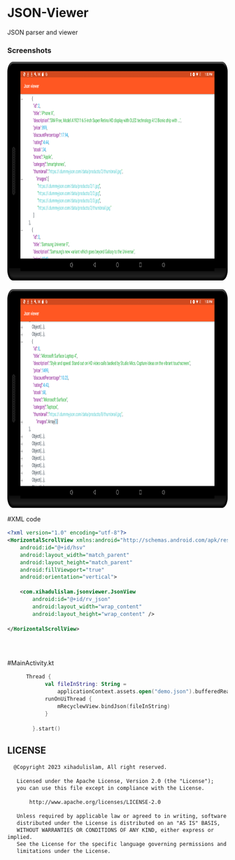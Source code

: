 # JSON-Viewer
JSON parser and viewer 

### Screenshots

<img src="https://github.com/xihadulislam/JSON-Viewer/blob/master/ss/ss.png" height="500em" /> 

<br/>
<br/>

<img src="https://github.com/xihadulislam/JSON-Viewer/blob/master/ss/ss2.png" height="500em" /> 


#XML code
```xml
<?xml version="1.0" encoding="utf-8"?>
<HorizontalScrollView xmlns:android="http://schemas.android.com/apk/res/android"
    android:id="@+id/hsv"
    android:layout_width="match_parent"
    android:layout_height="match_parent"
    android:fillViewport="true"
    android:orientation="vertical">

    <com.xihadulislam.jsonviewer.JsonView
        android:id="@+id/rv_json"
        android:layout_width="wrap_content"
        android:layout_height="wrap_content" />

</HorizontalScrollView>
```

<br/>
<br/>

#MainActivity.kt

```kt
      Thread {
            val fileInString: String =
                applicationContext.assets.open("demo.json").bufferedReader().use { it.readText() }
            runOnUiThread {
                mRecyclewView.bindJson(fileInString)
            }

        }.start()
```

## LICENSE

```
  @Copyright 2023 xihadulislam, All right reserved.

   Licensed under the Apache License, Version 2.0 (the "License");
   you can use this file except in compliance with the License.
  
       http://www.apache.org/licenses/LICENSE-2.0
       
   Unless required by applicable law or agreed to in writing, software
   distributed under the License is distributed on an "AS IS" BASIS,
   WITHOUT WARRANTIES OR CONDITIONS OF ANY KIND, either express or implied.
   See the License for the specific language governing permissions and
   limitations under the License.
```
